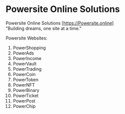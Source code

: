 # Powersite Online Solutions

Powersite Online Solutions 
[https://Powersite.online]<br>
"Building dreams, one site at a time."


Powersite Websites:
1. PowerShopping
2. PowerAds
3. PowerIncome
4. PowerVault
5. PowerTrading
6. PowerCoin
7. PowerToken
8. PowerNFT
9. PowerBinary 
10. PowerTicket
11. PowerPost
12. PowerChip

